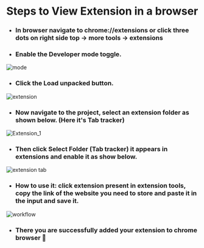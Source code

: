 #  Steps to View Extension in a browser

 - ### In browser navigate to **chrome://extensions** or click **three dots** on right side top -> more tools -> extensions
 - ###  Enable the Developer mode toggle.

![mode](https://user-images.githubusercontent.com/50798369/151940417-8ef24def-4655-4733-88d2-e78af95d65f1.png)


-  ### Click the Load unpacked button.

![extension](https://user-images.githubusercontent.com/50798369/151922701-39be149a-308c-4a3f-8f0d-77590b14c5fa.jpg)

- ### Now navigate to the project, select an extension folder as shown below. (Here it's **Tab tracker**)

![Extension_1](https://user-images.githubusercontent.com/50798369/151942230-0138d2fe-05bc-49d4-8241-61bff64d4cb5.jpg)

- ### Then click Select Folder (**Tab tracker**) it appears in extensions and enable it as show below.

![extension tab](https://user-images.githubusercontent.com/50798369/151942984-acb7998d-efa7-4252-94e8-742e6d75f38e.jpg)

 - ### How to use it: click extension present in extension tools, copy the link of the website you need to store and paste it in the input and save it.

![workflow](https://user-images.githubusercontent.com/50798369/151943813-394d9ffb-24fd-461c-aae3-69d9942801c0.jpg)

 - ### There you are **successfully** added your extension to chrome browser 🥳
